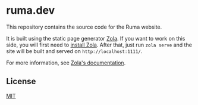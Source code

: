 # ruma.dev

This repository contains the source code for the Ruma website.

It is built using the static page generator [Zola][]. If you want to work on this side, you will
first need to [install Zola](https://www.getzola.org/documentation/getting-started/installation/).
After that, just run `zola serve` and the site will be built and served on `http://localhost:1111/`.

For more information, see [Zola's documentation][ZolaDocs].

[Zola]: https://www.getzola.org/
[ZolaDocs]: https://www.getzola.org/documentation/getting-started/directory-structure/

## License

[MIT](http://opensource.org/licenses/MIT)

